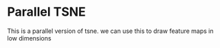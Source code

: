 # Parallel TSNE

This is a parallel version of tsne. we can use this to draw feature maps in low dimensions